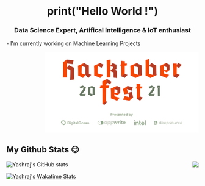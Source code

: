 <h1 align="center">print("Hello World !")</h1>
<h3 align="center">Data Science Expert, Artifical Intelligence & IoT enthusiast</h3>
- I'm currently working on Machine Learning Projects
<p align="right"><a href="https://github.com/yashraj2003e"><img width="80%" src="./assets/hacktoberfest.png" /></a></p>

<h2> My Github Stats 😉 </h2>


![Yashraj's GitHub stats](https://github-readme-stats.vercel.app/api?username=yashraj2003e&show_icons=true&theme=vue-dark&border_color=008080)
<a href = "https://github.com/yashraj2003e/github-readme-stats">
  <img align="right" src="https://github-readme-stats.vercel.app/api/top-langs/?username=yashraj2003e&theme=vue-dark&border_color=008080">
</a>

[![Yashraj's Wakatime Stats](https://github-readme-stats.vercel.app/api/wakatime?username=yashraj2003e&theme=vue-dark&layout=compact&border_color=008080)](https://github.com/yashraj2003e/github-readme-stats)
